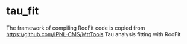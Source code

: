 # tau_fit
The framework of compiling RooFit code is copied from  
https://github.com/IPNL-CMS/MttTools 
Tau analysis fitting with RooFit
